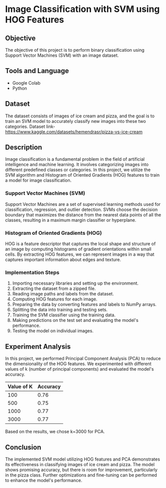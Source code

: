 
# Image Classification with SVM using HOG Features

## Objective
The objective of this project is to perform binary classification using Support Vector Machines (SVM) with an image dataset.

## Tools and Language
- Google Colab
- Python
## Dataset
 The dataset consists of images of ice cream and pizza, and the goal is to train an SVM model to accurately classify new images into these two categories.
 Dataset link-https://www.kaggle.com/datasets/hemendrasr/pizza-vs-ice-cream

## Description
Image classification is a fundamental problem in the field of artificial intelligence and machine learning. It involves categorizing images into different predefined classes or categories. In this project, we utilize the SVM algorithm and Histogram of Oriented Gradients (HOG) features to train a model for image classification.

### Support Vector Machines (SVM)
Support Vector Machines are a set of supervised learning methods used for classification, regression, and outlier detection. SVMs choose the decision boundary that maximizes the distance from the nearest data points of all the classes, resulting in a maximum margin classifier or hyperplane.

### Histogram of Oriented Gradients (HOG)
HOG is a feature descriptor that captures the local shape and structure of an image by computing histograms of gradient orientations within small cells. By extracting HOG features, we can represent images in a way that captures important information about edges and texture.

### Implementation Steps
1. Importing necessary libraries and setting up the environment.
2. Extracting the dataset from a zipped file.
3. Reading image paths and labels from the dataset.
4. Computing HOG features for each image.
5. Preparing the data by converting features and labels to NumPy arrays.
6. Splitting the data into training and testing sets.
7. Training the SVM classifier using the training data.
8. Making predictions on the test set and evaluating the model's performance.
9. Testing the model on individual images.

## Experiment Analysis
In this project, we performed Principal Component Analysis (PCA) to reduce the dimensionality of the HOG features. We experimented with different values of k (number of principal components) and evaluated the model's accuracy.

Value of K   | Accuracy
------------ | --------
100          | 0.76
500          | 0.75
1000         | 0.77
3000         | 0.77

Based on the results, we chose k=3000 for PCA.

## Conclusion
The implemented SVM model utilizing HOG features and PCA demonstrates its effectiveness in classifying images of ice cream and pizza. The model shows promising accuracy, but there is room for improvement, particularly in the pizza class. Further optimizations and fine-tuning can be performed to enhance the model's performance.
